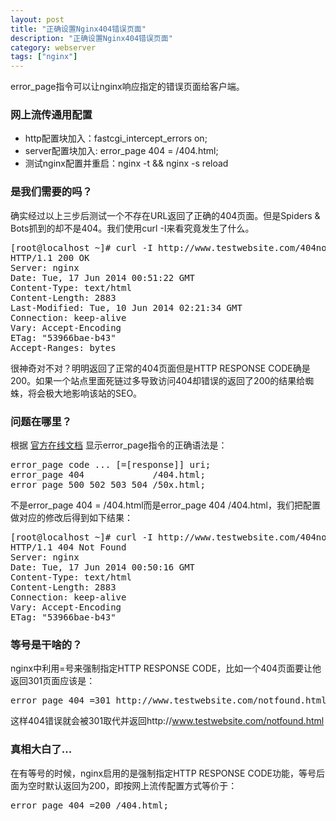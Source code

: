 ```yaml
---
layout: post
title: "正确设置Nginx404错误页面"
description: "正确设置Nginx404错误页面"
category: webserver
tags: ["nginx"]
---
```


error_page指令可以让nginx响应指定的错误页面给客户端。

### 网上流传通用配置

* http配置块加入：fastcgi_intercept_errors on;
* server配置块加入: error_page 404 = /404.html;
* 测试nginx配置并重启：nginx -t && nginx -s reload

### 是我们需要的吗？

确实经过以上三步后测试一个不存在URL返回了正确的404页面。但是Spiders & Bots抓到的却不是404。我们使用curl -I来看究竟发生了什么。

<pre>
[root@localhost ~]# curl -I http://www.testwebsite.com/404notfound
HTTP/1.1 200 OK
Server: nginx
Date: Tue, 17 Jun 2014 00:51:22 GMT
Content-Type: text/html
Content-Length: 2883
Last-Modified: Tue, 10 Jun 2014 02:21:34 GMT
Connection: keep-alive
Vary: Accept-Encoding
ETag: "53966bae-b43"
Accept-Ranges: bytes
</pre>

很神奇对不对？明明返回了正常的404页面但是HTTP RESPONSE CODE确是200。如果一个站点里面死链过多导致访问404却错误的返回了200的结果给蜘蛛，将会极大地影响该站的SEO。

### 问题在哪里？

根据 [官方在线文档](http://nginx.org/en/docs/http/ngx_http_core_module.html#error_page) 显示error_page指令的正确语法是：

<pre>
error_page code ... [=[response]] uri;
error_page 404             /404.html;
error_page 500 502 503 504 /50x.html;
</pre>

不是error_page 404 = /404.html而是error_page 404 /404.html，我们把配置做对应的修改后得到如下结果：

<pre>
[root@localhost ~]# curl -I http://www.testwebsite.com/404notfound
HTTP/1.1 404 Not Found
Server: nginx
Date: Tue, 17 Jun 2014 00:50:16 GMT
Content-Type: text/html
Content-Length: 2883
Connection: keep-alive
Vary: Accept-Encoding
ETag: "53966bae-b43"
</pre>

### 等号是干啥的？

nginx中利用=号来强制指定HTTP RESPONSE CODE，比如一个404页面要让他返回301页面应该是：

<pre>
error_page 404 =301 http://www.testwebsite.com/notfound.html;
</pre>

这样404错误就会被301取代并返回http://www.testwebsite.com/notfound.html

### 真相大白了...

在有等号的时候，nginx启用的是强制指定HTTP RESPONSE CODE功能，等号后面为空时默认返回为200，即按网上流传配置方式等价于：

<pre>
error_page 404 =200 /404.html;
</pre>
